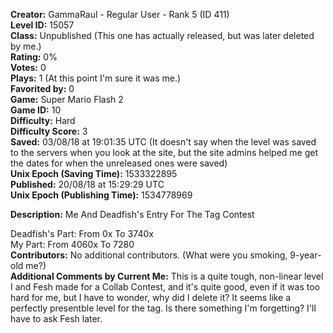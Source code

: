 **Creator:** GammaRaul - Regular User - Rank 5 (ID 411) <br>
**Level ID:** 15057 <br>
**Class:** Unpublished (This one has actually released, but was later deleted by me.) <br>
**Rating:** 0% <br>
**Votes:** 0 <br>
**Plays:** 1 (At this point I'm sure it was me.) <br>
**Favorited by:** 0 <br>
**Game:** Super Mario Flash 2 <br>
**Game ID:** 10 <br>
**Difficulty:** Hard <br>
**Difficulty Score:** 3 <br>
**Saved:** 03/08/18 at 19:01:35 UTC (It doesn't say when the level was saved to the servers when you look at the site, but the site admins helped me get the dates for when the unreleased ones were saved) <br>
**Unix Epoch (Saving Time):** 1533322895 <br>
**Published:** 20/08/18 at 15:29:29 UTC <br>
**Unix Epoch (Publishing Time):** 1534778969

**Description:** Me And Deadfish's Entry For The Tag Contest

Deadfish's Part: From 0x To 3740x <br>
My Part: From 4060x To 7280 <br>
**Contributors:** No additional contributors. (What were you smoking, 9-year-old me?) <br>
**Additional Comments by Current Me:** This is a quite tough, non-linear level I and Fesh made for a Collab Contest, and it's quite good, even if it was too hard for me, but I have to wonder, why did I delete it? It seems like a perfectly presentble level for the tag. Is there something I'm forgetting? I'll have to ask Fesh later.
